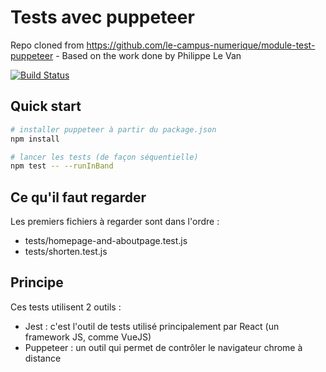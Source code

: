Tests avec puppeteer
====================

Repo cloned from https://github.com/le-campus-numerique/module-test-puppeteer - Based on the work done by Philippe Le Van

[![Build Status](https://travis-ci.org/campus-digital-grenoble/module-test-puppeteer.svg?branch=master)](https://travis-ci.org/campus-digital-grenoble/module-test-puppeteer)

Quick start
-----------

```bash
# installer puppeteer à partir du package.json
npm install

# lancer les tests (de façon séquentielle)
npm test -- --runInBand
```

Ce qu'il faut regarder
----------------------

Les premiers fichiers à regarder sont dans l'ordre :

* tests/homepage-and-aboutpage.test.js
* tests/shorten.test.js

Principe
--------

Ces tests utilisent 2 outils :

* Jest : c'est l'outil de tests utilisé principalement par React (un framework JS, comme VueJS)
* Puppeteer : un outil qui permet de contrôler le navigateur chrome à distance
